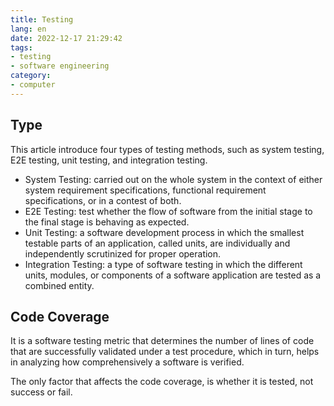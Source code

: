 ```yaml
---
title: Testing
lang: en
date: 2022-12-17 21:29:42
tags:
- testing
- software engineering
category:
- computer
---
```


## Type

This article introduce four types of testing methods, such as system testing, E2E testing, unit testing, and integration testing.

<!-- more -->

- System Testing: carried out on the whole system in the context of either system requirement specifications, functional requirement specifications, or in a contest of both.
- E2E Testing: test whether the flow of software from the initial stage to the final stage is behaving as expected.
- Unit Testing: a software development process in which the smallest testable parts of an application, called units, are individually and independently scrutinized for proper operation.
- Integration Testing: a type of software testing in which the different units, modules, or components of a software application are tested as a combined entity.

## Code Coverage

It is a software testing metric that determines the number of lines of code that are successfully validated under a test procedure, which in turn, helps in analyzing how comprehensively a software is verified.

The only factor that affects the code coverage, is whether it is tested, not success or fail.
